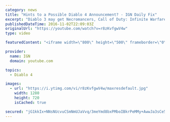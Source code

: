 ```yaml
---
category: news
title: "Hints to a Possible Diablo 4 Announcement? - IGN Daily Fix"
excerpt: "Diablo 3 may get Necromancers, Call of Duty: Infinite Warfare to be bundled with PS4 Slim, and is Diablo 4 going to be announced at Blizzcon? Diablo 3 Getting ..."
publishedDateTime: 2016-11-02T22:09:03Z
originalUrl: "https://youtube.com/watch?v=r8zKvfgwV4w"
type: video

featuredContent: "<iframe width=\"800\" height=\"500\" frameborder=\"0\" src=\"https://www.youtube.com/embed/r8zKvfgwV4w\" allow=\"accelerometer; autoplay; encrypted-media; gyroscope; picture-in-picture\" allowfullscreen></iframe>"

provider:
  name: IGN
  domain: youtube.com

topics:
  - Diablo 4

images:
  - url: "https://i.ytimg.com/vi/r8zKvfgwV4w/maxresdefault.jpg"
    width: 1280
    height: 720
    isCached: true

secured: "jG1kkIx+NNsNUcvuCSmNmUJaVvq/3meYmd8bxPMboIBkrPeMMy+AwwJa3sCe5hjKNPCrmGmgOpNjGUf2BYBw1UnjymYJ++VlkHlVzsXrqGCQXr9E3WmMfDfqrr4cHzJ8U8Tv3cHNUj5MS/iE3LO7FMVRYL5gi2wzrJS7+aF0z/S8X49M1PPJMGl49D/OCJ71wZLqlqisHl7Yu4mbmhxOv2UcCKr4VcNYLq58TBHV2Lj+hzrTl5yp3Q6sJXRwiygO1t4X/POhLUORiAVo8+KERQqj/LQxpRyRmsRWVF5LaapAOYH91MJtYEXAOIVx+CPIuIrEYM4qaA4m2wpV0WnL3DxQP2cdA21gWj/NSes7BKgD6janJ2+1G93I4P5z30/jzyUbIT3F7zuSEUJTBDeh93vHT4Iygabq4cs+1QYl020xeAo9S9kdVR4nIngJ0b6S;nS62Fk1msk31Vm4qeYrfcg=="
---
```


